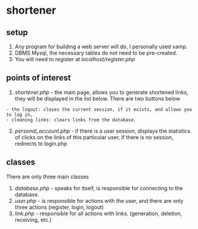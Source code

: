 # shortener

## setup

1. Any program for building a web server will do, I personally used xamp.
2. DBMS Mysql, the necessary tables do not need to be pre-created.
3. You will need to register at *localhost/register.php*

## points of interest

1. *shortener.php* - the main page, allows you to generate shortened links, they will be displayed in the list below. There are two buttons below 
```
- the logout: closes the current session, if it exists, and allows you to log in, 
- cleaning links: clears links from the database.
```

2. *personal_account.php* - if there is a user session, displays the statistics of clicks on the links of this particular user, if there is no session, redirects to login.php

## classes

There are only three main classes

1. *database.php* - speaks for itself, is responsible for connecting to the database.
2. *user.php* - is responsible for actions with the user, and there are only three actions (register, login, logout)
3. *link.php* - responsible for all actions with links. (generation, deletion, receiving, etc.)
